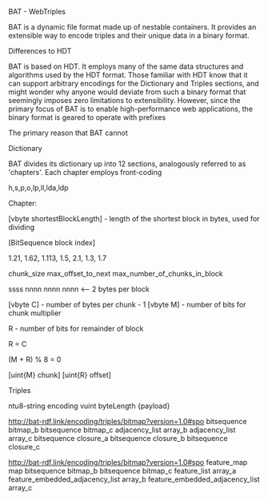 BAT - WebTriples

BAT is a dynamic file format made up of nestable containers. It provides an extensible way to encode triples and their unique data in a binary format.

Differences to HDT

BAT is based on HDT. It employs many of the same data structures and algorithms used by the HDT format. Those familiar with HDT know that it can support arbitrary encodings for the Dictionary and Triples sections, and might wonder why anyone would deviate from such a binary format that seemingly imposes zero limitations to extensibility. However, since the primary focus of BAT is to enable high-performance web applications, the binary format is geared to operate with prefixes

The primary reason that BAT cannot 


Dictionary

BAT divides its dictionary up into 12 sections, analogously referred to as 'chapters'. Each chapter employs front-coding

h,s,p,o,lp,ll,lda,ldp


Chapter:

[vbyte shortestBlockLength] - length of the shortest block in bytes, used for dividing 

[BitSequence block index]

1.21, 1.62, 1.113, 1.5, 2.1, 1.3, 1.7

chunk_size
max_offset_to_next
max_number_of_chunks_in_block

ssss nnnn nnnn nnnn <-- 2 bytes per block

[vbyte C] - number of bytes per chunk - 1
[vbyte M] - number of bits for chunk multiplier

R - number of bits for remainder of block

R = C

(M + R) % 8 = 0

[uint{M} chunk] 
[uint{R} offset] 


Triples

ntu8-string encoding
vuint byteLength
{payload}


<http://bat-rdf.link/encoding/triples/bitmap?version=1.0#spo>
bitsequence bitmap_b
bitsequence bitmap_c
adjacency_list array_b
adjacency_list array_c
bitsequence closure_a
bitsequence closure_b
bitsequence closure_c


<http://bat-rdf.link/encoding/triples/bitmap?version=1.0#spo>
feature_map map
bitsequence bitmap_b
bitsequence bitmap_c
feature_list array_a
feature_embedded_adjacency_list array_b
feature_embedded_adjacency_list array_c

